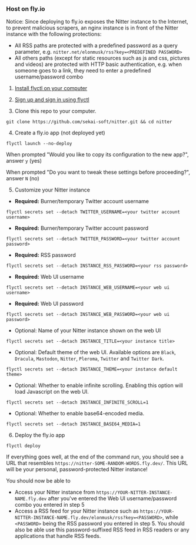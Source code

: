 ### Host on fly.io
Notice: Since deploying to fly.io exposes the Nitter instance to the Internet, to prevent malicious scrapers, an nginx instance is in front of the Nitter instance with the following protections:

* All RSS paths are protected with a predefined password as a query parameter, e.g. `nitter.net/elonmusk/rss?key=<PREDEFINED PASSWORD>`
* All others paths (except for static resources such as js and css, pictures and videos) are protected with HTTP basic authentication, e.g. when someone goes to a link, they need to enter a predefined username/password combo

1. [Install flyctl on your computer](https://fly.io/docs/hands-on/install-flyctl/)

2. [Sign up and sign in using flyctl](https://fly.io/docs/hands-on/sign-up-sign-in/)

3. Clone this repo to your computer.
```
git clone https://github.com/sekai-soft/nitter.git && cd nitter
```

4. Create a fly.io app (not deployed yet)
```
flyctl launch --no-deploy
```

When prompted "Would you like to copy its configuration to the new app?", answer `y` (yes)

When prompted "Do you want to tweak these settings before proceeding?", answer `N` (no)

5. Customize your Nitter instance

* **Required:** Burner/temporary Twitter account username

```
flyctl secrets set --detach TWITTER_USERNAME=<your twitter account username>
```

* **Required:** Burner/temporary Twitter account password

```
flyctl secrets set --detach TWITTER_PASSWORD=<your twitter account password>
```

* **Required:** RSS password

```
flyctl secrets set --detach INSTANCE_RSS_PASSWORD=<your rss password>
```

* **Required:** Web UI username

```
flyctl secrets set --detach INSTANCE_WEB_USERNAME=<your web ui username>
```

* **Required:** Web UI password

```
flyctl secrets set --detach INSTANCE_WEB_PASSWORD=<your web ui password>
```

* Optional: Name of your Nitter instance shown on the web UI

```
flyctl secrets set --detach INSTANCE_TITLE=<your instance title>
```

* Optional: Default theme of the web UI. Available options are `Black`, `Dracula`, `Mastodon`, `Nitter`, `Pleroma`, `Twitter` and `Twitter Dark`.

```
flyctl secrets set --detach INSTANCE_THEME=<your instance default theme>
```

* Optional: Whether to enable infinite scrolling. Enabling this option will load Javascript on the web UI.

```
flyctl secrets set --detach INSTANCE_INFINITE_SCROLL=1
```

* Optional: Whether to enable base64-encoded media.

```
flyctl secrets set --detach INSTANCE_BASE64_MEDIA=1
```

6. Deploy the fly.io app
```
flyctl deploy
```

If everything goes well, at the end of the command run, you should see a URL that resembles `https://nitter-SOME-RANDOM-WORDS.fly.dev/`. This URL will be your personal, password-protected Nitter instance!

You should now be able to
* Access your Nitter instance from `https://YOUR-NITTER-INSTANCE-NAME.fly.dev` after you've entered the Web UI username/password combo you entered in step 5
* Access a RSS feed for your Nitter instance such as `https://YOUR-NITTER-INSTANCE-NAME.fly.dev/elonmusk/rss?key=<PASSWORD>`, while `<PASSWORD>` being the RSS password you entered in step 5. You should also be able use this password-suffixed RSS feed in RSS readers or any applications that handle RSS feeds.
